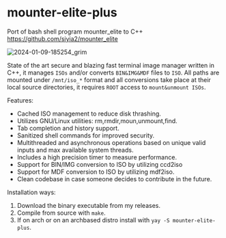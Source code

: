 # mounter-elite-plus
Port of bash shell program mounter_elite to C++ 
https://github.com/siyia2/mounter_elite

![2024-01-09-185254_grim](https://github.com/siyia2/mounter-elite-plus/assets/46220960/43d6bf11-12a4-46a1-bb1b-7c215e40b28a)

State of the art secure and blazing fast terminal image manager written in C++, it manages `ISOs` and/or converts `BIN&IMG&MDF` files to `ISO`. All paths are mounted under `/mnt/iso_*` format and all conversions take place at their local source directories, it requires `ROOT` access to `mount&unmount ISOs`. 

Features:
* Cached ISO management to reduce disk thrashing.
* Utilizes GNU/Linux utilities: rm,rmdir,moun,unmount,find.
* Tab completion and history support.
* Sanitized shell commands for improved security.
* Multithreaded and asynchronous operations based on unique valid inputs and max available system threads.
* Includes a high precision timer to measure performance.
* Support for BIN/IMG conversion to ISO by utilizing ccd2iso
* Support for MDF conversion to ISO by utilizing mdf2iso.
* Clean codebase in case someone decides to contribute in the future.

Installation ways:
1) Download the binary executable from my releases.
2) Compile from source with `make`.
3) If on arch or on an archbased distro install with `yay -S mounter-elite-plus`.
